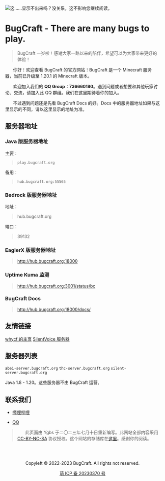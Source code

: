 
![这……显示不出来吗？没关系，这不影响您继续阅读。](bugcraft.png)

# BugCraft - There are many bugs to play.

> BugCraft 一岁啦！感谢大家一路以来的陪伴，希望可以为大家带来更好的体验！

ㅤㅤ你好！欢迎查看 BugCraft 的官方网站！BugCraft 是一个 Minecraft 服务器，当前已升级至 1.20.1 的 Minecraft 版本。

ㅤㅤ欢迎加入我们的 **QQ Group：736660180**。遇到问题或者想要和其他玩家讨论、交流，请加入此 QQ 群组。我们在这里期待着你的加入。

ㅤㅤ不过遇到问题还是先看 BugCraft Docs 的好。Docs 中的服务器地址如果与这里显示的不同，请以这里显示的地址为准。

## 服务器地址

### Java 版服务器地址

主要：
> `play.bugcraft.org`

备用：
> `hub.bugcraft.org:55565`

### Bedrock 版服务器地址

地址：
> hub.bugcraft.org

端口：
> 39132

### EaglerX 版服务器地址

> http://hub.bugcraft.org:18000

### Uptime Kuma 监测

> http://hub.bugcraft.org:3001/status/bc

### BugCraft Docs

> http://hub.bugcraft.org:18000/docs/

## 友情链接

[whycf 的主页](http://cyzs.tk/)
[SilentVoice 服务器](https://silentvoice.club/)

## 服务器列表

`abei-server.bugcraft.org`
`thc-server.bugcraft.org`
`silent-server.bugcraft.org`

Java 1.8 - 1.20。这些服务器不由 BugCraft 运营。

## 联系我们

* [哔哩哔哩](https://b23.tv/HpmgYKV)

* [QQ](https://qm.qq.com/cgi-bin/qm/qr?k=AxC2P5uPaRHre7Mv4b_xy8J7MPW9iCMK&jump_from=webapi&authKey=/+l3d1mKlpY5DCeXJ+qmDjiMoa/h4F4boPJhz6GeKJocNyXkmWR/z+oFvCT+r3CE)

> ㅤㅤ此页面由 Ygbs 于二〇二三年七月十日重新编写。此网站全部内容采用 [CC-BY-NC-SA](https://creativecommons.org/licenses/by-nc-sa/4.0/deed.zh) 协议授权。这个网站的存储库在[这里](https://github.com/Bug-Craft/bugcraft.org)。感谢你的阅读。

ㅤ
<div style="display: flex; justify-content: center; align-items: center">
    <p>Copyleft © 2022-2023 BugCraft. All rights not reserved.</p>
</div>

<div style="display: flex; justify-content: center; align-items: center">
    <a href="https://icp.gov.moe/?keyword=20230370" target="_blank">萌 ICP 备 20230370 号</a>
</div>
ㅤ
